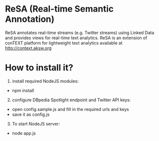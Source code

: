 ReSA (Real-time Semantic Annotation)
====
ReSA annotates real-time streams (e.g. Twitter streams) using Linked Data and provides views for real-time text analytics.
ReSA is an extension of conTEXT platform for lightweight text analytics available at http://context.aksw.org


How to install it?
====
1. install required NodeJS modules:
 - npm install

2. configure DBpedia Spotlight endpoint and Twitter API keys:
 - open config.sample.js and fill in the required urls and keys
 - save it as config.js
 

3. To start NodeJS server:
 - node app.js
